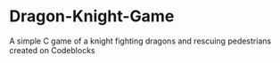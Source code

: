 # Dragon-Knight-Game
A simple C game of a knight fighting dragons and rescuing pedestrians created on Codeblocks
